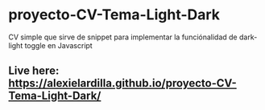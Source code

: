 # proyecto-CV-Tema-Light-Dark
CV simple que sirve de snippet para implementar la funciónalidad de dark-light toggle en Javascript

## Live here: https://alexielardilla.github.io/proyecto-CV-Tema-Light-Dark/
